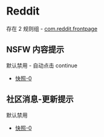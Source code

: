# Reddit

存在 2 规则组 - [com.reddit.frontpage](/src/apps/com.reddit.frontpage.ts)

## NSFW 内容提示

默认禁用 - 自动点击 continue

- [快照-0](https://i.gkd.li/import/13649992)

## 社区消息-更新提示

默认禁用

- [快照-0](https://i.gkd.li/import/13649914)
